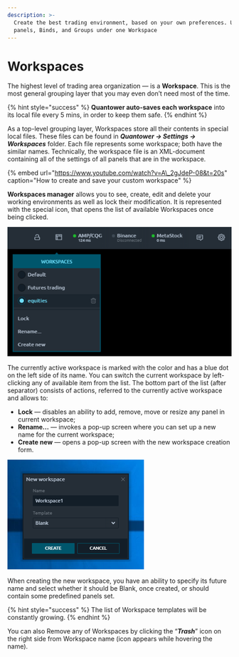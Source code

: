 ```yaml
---
description: >-
  Create the best trading environment, based on your own preferences. Use
  panels, Binds, and Groups under one Workspace
---
```


# Workspaces

The highest level of trading area organization — is a **Workspace**. This is the most general grouping layer that you may even don’t need most of the time.

{% hint style="success" %}
**Quantower auto-saves each workspace** into its local file every 5 mins, in order to keep them safe.
{% endhint %}

As a top-level grouping layer, Workspaces store all their contents in special local files. These files can be found in _**Quantower -&gt; Settings -&gt; Workspaces**_ folder. Each file represents some workspace; both have the similar names. Technically, the workspace file is an XML-document containing all of the settings of all panels that are in the workspace. 

{% embed url="https://www.youtube.com/watch?v=A\_2gJdeP-08&t=20s" caption="How to create and save your custom workspace" %}

**Workspaces manager** allows you to see, create, edit and delete your working environments as well as lock their modification. It is represented with the special icon, that opens the list of available Workspaces once being clicked.

![Workspaces manager](../.gitbook/assets/workspaces.png)

The currently active workspace is marked with the color and has a blue dot on the left side of its name. You can switch the current workspace by left-clicking any of available item from the list. The bottom part of the list \(after separator\) consists of actions, referred to the currently active workspace and allows to:

* **Lock** — disables an ability to add, remove, move or resize any panel in current workspace;
* **Rename...** — invokes a pop-up screen where you can set up a new name for the current workspace;
* **Create new** — opens a pop-up screen with the new workspace creation form.

![New workspace creation window](../.gitbook/assets/ccnewworkspace.png)

When creating the new workspace, you have an ability to specify its future name and select whether it should be Blank, once created, or should contain some predefined panels set. 

{% hint style="success" %}
The list of Workspace templates will be constantly growing. 
{% endhint %}

You can also Remove any of Workspaces by clicking the “_**Trash**_” icon on the right side from Workspace name \(icon appears while hovering the name\).

